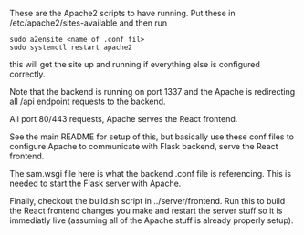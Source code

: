 These are the Apache2 scripts to have running. Put these in /etc/apache2/sites-available and then run

```
sudo a2ensite <name of .conf fil>
sudo systemctl restart apache2
```

this will get the site up and running if everything else is configured correctly.

Note that the backend is running on port 1337 and the Apache is redirecting all /api endpoint requests to the backend.

All port 80/443 requests, Apache serves the React frontend.

See the main README for setup of this, but basically use these conf files to configure Apache to communicate with Flask backend, serve the React frontend.

The sam.wsgi file here is what the backend .conf file is referencing. This is needed to start the Flask server with Apache.

Finally, checkout the build.sh script in ../server/frontend. Run this to build the React frontend changes you make and restart the server stuff so it is immediatly live (assuming all of the Apache stuff is already properly setup).
